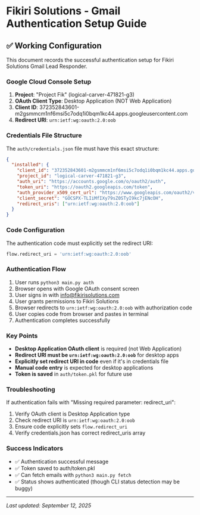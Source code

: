 # Fikiri Solutions - Gmail Authentication Setup Guide

## ✅ Working Configuration

This document records the successful authentication setup for Fikiri Solutions Gmail Lead Responder.

### Google Cloud Console Setup

1. **Project**: "Project Fik" (logical-carver-471821-g3)
2. **OAuth Client Type**: Desktop Application (NOT Web Application)
3. **Client ID**: 372352843601-m2gsmmcm1nf6msi5c7odq1i0bqm1kc44.apps.googleusercontent.com
4. **Redirect URI**: `urn:ietf:wg:oauth:2.0:oob`

### Credentials File Structure

The `auth/credentials.json` file must have this exact structure:

```json
{
  "installed": {
    "client_id": "372352843601-m2gsmmcm1nf6msi5c7odq1i0bqm1kc44.apps.googleusercontent.com",
    "project_id": "logical-carver-471821-g3",
    "auth_uri": "https://accounts.google.com/o/oauth2/auth",
    "token_uri": "https://oauth2.googleapis.com/token",
    "auth_provider_x509_cert_url": "https://www.googleapis.com/oauth2/v1/certs",
    "client_secret": "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",
    "redirect_uris": ["urn:ietf:wg:oauth:2.0:oob"]
  }
}
```

### Code Configuration

The authentication code must explicitly set the redirect URI:

```python
flow.redirect_uri = 'urn:ietf:wg:oauth:2.0:oob'
```

### Authentication Flow

1. User runs `python3 main.py auth`
2. Browser opens with Google OAuth consent screen
3. User signs in with info@fikirisolutions.com
4. User grants permissions to Fikiri Solutions
5. Browser redirects to `urn:ietf:wg:oauth:2.0:oob` with authorization code
6. User copies code from browser and pastes in terminal
7. Authentication completes successfully

### Key Points

- **Desktop Application OAuth client** is required (not Web Application)
- **Redirect URI must be `urn:ietf:wg:oauth:2.0:oob`** for desktop apps
- **Explicitly set redirect URI in code** even if it's in credentials file
- **Manual code entry** is expected for desktop applications
- **Token is saved** in `auth/token.pkl` for future use

### Troubleshooting

If authentication fails with "Missing required parameter: redirect_uri":
1. Verify OAuth client is Desktop Application type
2. Check redirect URI is `urn:ietf:wg:oauth:2.0:oob`
3. Ensure code explicitly sets `flow.redirect_uri`
4. Verify credentials.json has correct redirect_uris array

### Success Indicators

- ✅ Authentication successful message
- ✅ Token saved to auth/token.pkl
- ✅ Can fetch emails with `python3 main.py fetch`
- ✅ Status shows authenticated (though CLI status detection may be buggy)

---
*Last updated: September 12, 2025*





